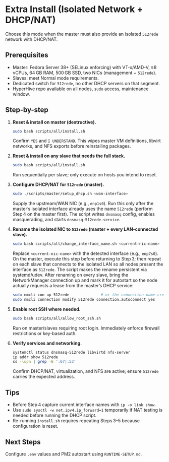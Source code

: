 # Extra Install (Isolated Network + DHCP/NAT)
Choose this mode when the master must also provide an isolated `512rede` network with DHCP/NAT.

## Prerequisites
- Master: Fedora Server 38+ (SELinux enforcing) with VT-x/AMD-V, ≥8 vCPUs, 64 GB RAM, 500 GB SSD, two NICs (management + `512rede`).
- Slaves: meet Normal mode requirements.
- Dedicated switch for `512rede`, no other DHCP servers on that segment.
- HyperHive repo available on all nodes, `sudo` access, maintenance window.

## Step-by-step
1. **Reset & install on master (destructive).**
   ```bash
   sudo bash scripts/all/install.sh
   ```
   Confirm `YES` and `I UNDERSTAND`. This wipes master VM definitions, libvirt networks, and NFS exports before reinstalling packages.

2. **Reset & install on any slave that needs the full stack.**
   ```bash
   sudo bash scripts/all/install.sh
   ```
   Run sequentially per slave; only execute on hosts you intend to reset.

3. **Configure DHCP/NAT for `512rede` (master).**
   ```bash
   sudo ./scripts/master/setup_dhcp.sh <wan-interface>
   ```
   Supply the upstream/WAN NIC (e.g., `enp1s0`). Run this only after the master’s isolated interface already uses the name `512rede` (perform Step 4 on the master first). The script writes `dnsmasq` config, enables masquerading, and starts `dnsmasq-512rede.service`.

4. **Rename the isolated NIC to `512rede` (master + every LAN-connected slave).**
   ```bash
   sudo bash scripts/all/change_interface_name.sh <current-nic-name>
   ```
   Replace `<current-nic-name>` with the detected interface (e.g., `enp7s0`). On the master, execute this step before returning to Step 3; then repeat on each slave that connects to the isolated LAN so all nodes present the interface as `512rede`. The script makes the rename persistent via systemd/udev. After renaming on every slave, bring the NetworkManager connection up and mark it for autostart so the node actually requests a lease from the master’s DHCP service:
   ```bash
   sudo nmcli con up 512rede              # or the connection name created by the script
   sudo nmcli connection modify 512rede connection.autoconnect yes
   ```

5. **Enable root SSH where needed.**
   ```bash
   sudo bash scripts/all/allow_root_ssh.sh
   ```
   Run on master/slaves requiring root login. Immediately enforce firewall restrictions or key-based auth.

6. **Verify services and networking.**
   ```bash
   systemctl status dnsmasq-512rede libvirtd nfs-server
   ip addr show 512rede
   ss -lupn | grep -E ':67|:53'
   ```
   Confirm DHCP/NAT, virtualization, and NFS are active; ensure `512rede` carries the expected address.

## Tips
- Before Step 4 capture current interface names with `ip -o link show`.
- Use `sudo sysctl -w net.ipv4.ip_forward=1` temporarily if NAT testing is needed before running the DHCP script.
- Re-running `install.sh` requires repeating Steps 3–5 because configuration is reset.

## Next Steps
Configure `.env` values and PM2 autostart using `RUNTIME-SETUP.md`.
